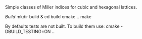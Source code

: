 Simple classes of Miller indices for cubic and hexagonal lattices.

*Build*
mkdir build & cd build
cmake ..
make

By defaults tests are not built. To build them use: 
cmake -DBUILD_TESTING=ON ..
